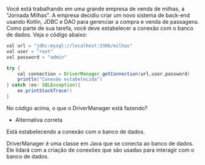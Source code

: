 Você está trabalhando em uma grande empresa de venda de milhas, a "Jornada Milhas". A empresa decidiu criar um novo sistema de back-end usando Kotlin, JDBC e DAO para gerenciar a compra e venda de passagens. Como parte de sua tarefa, você deve estabelecer a conexão com o banco de dados. Veja o código abaixo:

```java
val url = "jdbc:mysql://localhost:3306/milhas"
val user = "root"
val password = "admin"

try {
    val connection = DriverManager.getConnection(url,user,password)
    println("Conexão estabelecida")
} catch (ex: SQLException){
    ex.printStackTrace()
}
```

No código acima, o que o DriverManager está fazendo?

- Alternativa correta

Está estabelecendo a conexão com o banco de dados.

DriverManager é uma classe em Java que se conecta ao banco de dados. Ele lidará com a criação de conexões que são usadas para interagir com o banco de dados.